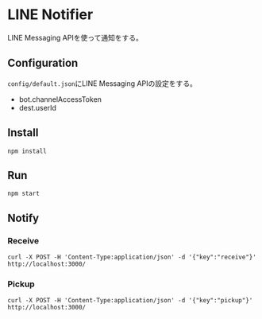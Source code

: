 # LINE Notifier
LINE Messaging APIを使って通知をする。

## Configuration
`config/default.json`にLINE Messaging APIの設定をする。

* bot.channelAccessToken
* dest.userId

## Install
```
npm install
```

## Run
```
npm start
```

## Notify
### Receive
```
curl -X POST -H 'Content-Type:application/json' -d '{"key":"receive"}' http://localhost:3000/
```
### Pickup
```
curl -X POST -H 'Content-Type:application/json' -d '{"key":"pickup"}' http://localhost:3000/
```


